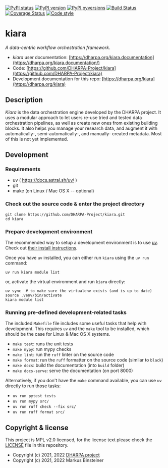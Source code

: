 [![PyPI status](https://img.shields.io/pypi/status/kiara.svg)](https://pypi.python.org/pypi/kiara/)
[![PyPI version](https://img.shields.io/pypi/v/kiara.svg)](https://pypi.python.org/pypi/kiara/)
[![PyPI pyversions](https://img.shields.io/pypi/pyversions/kiara.svg)](https://pypi.python.org/pypi/kiara/)
[![Build Status](https://img.shields.io/endpoint.svg?url=https%3A%2F%2Factions-badge.atrox.dev%2FDHARPA-Project%2Fkiara%2Fbadge%3Fref%3Ddevelop&style=flat)](https://actions-badge.atrox.dev/DHARPA-Project/kiara/goto?ref=develop)
[![Coverage Status](https://coveralls.io/repos/github/DHARPA-Project/kiara/badge.svg?branch=develop)](https://coveralls.io/github/DHARPA-Project/kiara?branch=develop)
[![Code style](https://img.shields.io/badge/code%20style-black-000000.svg)](https://github.com/ambv/black)

# kiara

*A data-centric workflow orchestration framework.*

 - *kiara* user documentation: [https://dharpa.org/kiara.documentation](https://dharpa.org/kiara.documentation/)
 - Code: [https://github.com/DHARPA-Project/kiara](https://github.com/DHARPA-Project/kiara)
 - Development documentation for this repo: [https://dharpa.org/kiara](https://dharpa.org/kiara)

## Description

*Kiara* is the data orchestration engine developed by the DHARPA project. It uses a modular approach
to let users re-use tried and tested data orchestration pipelines, as well as create new ones from existing building
blocks. It also helps you manage your research data, and augment it with automatically-, semi-automatically-, and manually-
created metadata. Most of this is not yet implemented.

## Development

### Requirements

- uv ( https://docs.astral.sh/uv/ )
- git
- make (on Linux / Mac OS X -- optional)


### Check out the source code & enter the project directory

```console
git clone https://github.com/DHARPA-Project/kiara.git
cd kiara
```

### Prepare development environment

The recommended way to setup a development environment is to use [uv](https://docs.astral.sh/uv/). Check out [their install instructions](https://docs.astral.sh/uv/getting-started/installation/).

Once you have `uv` installed, you can either run `kiara` using the `uv run` command:

```
uv run kiara module list
```

or, activate the virtual environment and run `kiara` directly:

```
uv sync  # to make sure the virtualenv exists (and is up to date)
source .venv/bin/activate
kiara module list
```

### Running pre-defined development-related tasks

The included `Makefile` file includes some useful tasks that help with development. This requires `uv` and the `make` tool to be
installed, which should be the case for Linux & Mac OS X systems.

- `make test`: runs the unit tests
- `make mypy`: run mypy checks
- `make lint`: run the `ruff` linter on the source code
- `make format`: run the `ruff` formatter on the source code (similar to `black`)
- `make docs`: build the documentation  (into `build` folder)
- `make docs-serve`: serve the documentation (on port 8000)

Alternatively, if you don't have the `make` command available, you can use `uv` directly to run those tasks:

- `uv run pytest tests`
- `uv run mypy src/`
- `uv run ruff check --fix src/`
- `uv run ruff format src/`

## Copyright & license

This project is MPL v2.0 licensed, for the license text please check the [LICENSE](/LICENSE) file in this repository.

- Copyright (c) 2021, 2022 [DHARPA project](https://dharpa.org)
- Copyright (c) 2021, 2022 Markus Binsteiner
